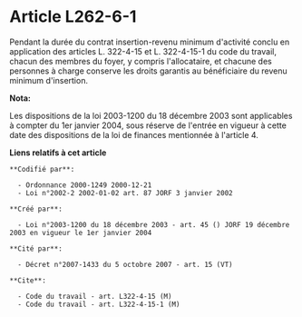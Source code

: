 # Article L262-6-1

Pendant la durée du contrat insertion-revenu minimum d'activité conclu en application des articles L. 322-4-15 et L.
322-4-15-1 du code du travail, chacun des membres du foyer, y compris l'allocataire, et chacune des personnes à charge
conserve les droits garantis au bénéficiaire du revenu minimum d'insertion.

**Nota:**

Les dispositions de la loi 2003-1200 du 18 décembre 2003 sont applicables à compter du 1er janvier 2004, sous réserve de
l'entrée en vigueur à cette date des dispositions de la loi de finances mentionnée à l'article 4.

**Liens relatifs à cet article**

	**Codifié par**:

	  - Ordonnance 2000-1249 2000-12-21
	  - Loi n°2002-2 2002-01-02 art. 87 JORF 3 janvier 2002

	**Créé par**:

	  - Loi n°2003-1200 du 18 décembre 2003 - art. 45 () JORF 19 décembre 2003 en vigueur le 1er janvier 2004

	**Cité par**:

	  - Décret n°2007-1433 du 5 octobre 2007 - art. 15 (VT)

	**Cite**:

	  - Code du travail - art. L322-4-15 (M)
	  - Code du travail - art. L322-4-15-1 (M)
